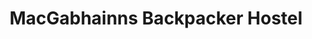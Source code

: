 ---
title: "MacGabhainns Backpacker Hostel"
address: "24 Vicar St Kilkenny City, Kilkenny Co. Kilkenny"
tel: "(056)7770970"
county: "Kilkenny"
category: "Hostels"
type: "Content"
lat: "52.6566"
lng: "-7.25594"
---